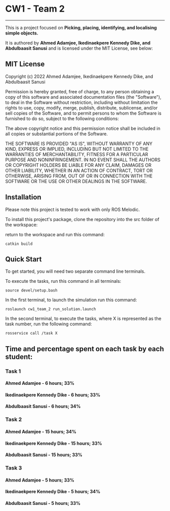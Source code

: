 # CW1 - Team 2
----------------- 

This is a project focused on **Picking, placing, identifying, and localising simple objects.**

It is authored by **Ahmed Adamjee, Ikedinaekpere Kennedy Dike, and Abdulbaasit Sanusi** and is licensed under the MIT License, see below:


## MIT License

Copyright (c) 2022 Ahmed Adamjee, Ikedinaekpere Kennedy Dike, and Abdulbaasit Sanusi

Permission is hereby granted, free of charge, to any person obtaining a copy
of this software and associated documentation files (the "Software"), to deal
in the Software without restriction, including without limitation the rights
to use, copy, modify, merge, publish, distribute, sublicense, and/or sell
copies of the Software, and to permit persons to whom the Software is
furnished to do so, subject to the following conditions:

The above copyright notice and this permission notice shall be included in all
copies or substantial portions of the Software.

THE SOFTWARE IS PROVIDED "AS IS", WITHOUT WARRANTY OF ANY KIND, EXPRESS OR
IMPLIED, INCLUDING BUT NOT LIMITED TO THE WARRANTIES OF MERCHANTABILITY,
FITNESS FOR A PARTICULAR PURPOSE AND NONINFRINGEMENT. IN NO EVENT SHALL THE
AUTHORS OR COPYRIGHT HOLDERS BE LIABLE FOR ANY CLAIM, DAMAGES OR OTHER
LIABILITY, WHETHER IN AN ACTION OF CONTRACT, TORT OR OTHERWISE, ARISING FROM,
OUT OF OR IN CONNECTION WITH THE SOFTWARE OR THE USE OR OTHER DEALINGS IN THE
SOFTWARE.



## Installation

Please note this project is tested to work with only ROS Melodic.

To install this project's package, clone the repository into the src folder of the workspace:

return to the workspace and run this command:
```
catkin build
```

## Quick Start

To get started, you will need two separate command line terminals.

To execute the tasks, run this command in all terminals:
```
source devel/setup.bash 
```

In the first terminal, to launch the simulation run this command:
```
roslaunch cw1_team_2 run_solution.launch
```

In the second terminal, to execute the tasks, where X is represented as the task number, run the following command:
```
rosservice call /task X
```

## Time and percentage spent on each task by each student:

### Task 1
#### Ahmed Adamjee -                6 hours; 33%
#### Ikedinaekpere Kennedy Dike -   6 hours; 33%
#### Abdulbaasit Sanusi -           6 hours; 34%

### Task 2
#### Ahmed Adamjee -                15 hours; 34%
#### Ikedinaekpere Kennedy Dike -   15 hours; 33%
#### Abdulbaasit Sanusi -           15 hours; 33%

### Task 3
#### Ahmed Adamjee -                5 hours; 33%
#### Ikedinaekpere Kennedy Dike -   5 hours; 34%
#### Abdulbaasit Sanusi -           5 hours; 33%
